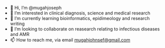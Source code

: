 - 👋 Hi, I’m @mugahjoseph
- 👀 I’m interested in clinical diagnosis, science and medical research
- 🌱 I’m currently learning bioinformatics, epidimeology and research writing
- 💞️ I’m looking to collaborate on reasearch relating to infectious diseases and AMR
- 📫 How to reach me, via email mugahjohnsef@gmail.com

<!---
mugahjohnseif/mugahjohnseif is a ✨ special ✨ repository because its `README.md` (this file) appears on your GitHub profile.
You can click the Preview link to take a look at your changes.
--->

